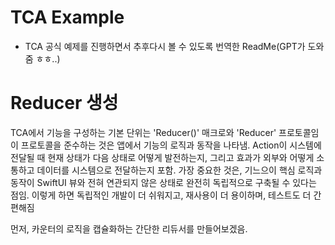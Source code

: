 # TCA Example
- TCA 공식 예제를 진행하면서 추후다시 볼 수 있도록 번역한 ReadMe(GPT가 도와줌 ㅎㅎ..)

#  Reducer 생성

TCA에서 기능을 구성하는 기본 단위는 'Reducer()' 매크로와 'Reducer' 프로토콜임
이 프로토콜을 준수하는 것은 앱에서 기능의 로직과 동작을 나타냄.
Action이 시스템에 전달될 때 현재 상태가 다음 상태로 어떻게 발전하는지, 그리고 효과가 외부와 어떻게 소통하고 데이터를 시스템으로 전달하는지 포함.
가장 중요한 것은, 기느으이 핵심 로직과 동작이 SwiftUI 뷰와 전혀 연관되지 않은 상태로 완전히 독립적으로 구축될 수 있다는 점임.
이렇게 하면 독립적인 개발이 더 쉬워지고, 재사용이 더 용이하며, 테스트도 더 간편해짐

먼저, 카운터의 로직을 캡슐화하는 간단한 리듀서를 만들어보겠음.


 

